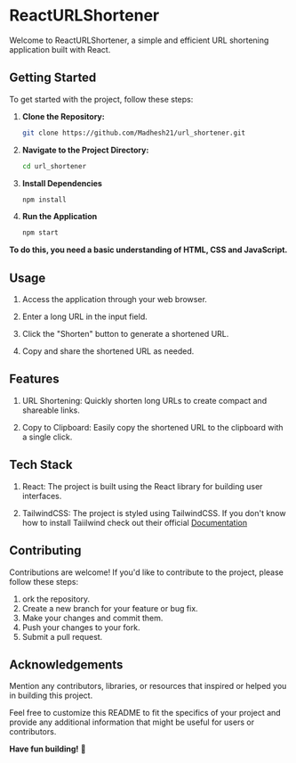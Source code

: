 # ReactURLShortener

Welcome to ReactURLShortener, a simple and efficient URL shortening application built with React.


## Getting Started

To get started with the project, follow these steps:

1. **Clone the Repository:**
   ```bash
   git clone https://github.com/Madhesh21/url_shortener.git

2. **Navigate to the Project Directory:**
   ```bash
   cd url_shortener

3. **Install Dependencies**
   ```bash
   npm install

4. **Run the Application**
   ```bash
   npm start

**To do this, you need a basic understanding of HTML, CSS and JavaScript.**

## Usage

1. Access the application through your web browser.

2. Enter a long URL in the input field.

3. Click the "Shorten" button to generate a shortened URL.

4. Copy and share the shortened URL as needed.

## Features

1. URL Shortening: Quickly shorten long URLs to create compact and shareable links.

2. Copy to Clipboard: Easily copy the shortened URL to the clipboard with a single click.

## Tech Stack

1. React: The project is built using the React library for building user interfaces.

2. TailwindCSS: The project is styled using TailwindCSS. If you don't know how to install Taiilwind check out their official [Documentation](https://tailwindcss.com/)

## Contributing

Contributions are welcome! If you'd like to contribute to the project, please follow these steps:

1. ork the repository.
2. Create a new branch for your feature or bug fix.
3. Make your changes and commit them.
4. Push your changes to your fork.
5. Submit a pull request.


## Acknowledgements

Mention any contributors, libraries, or resources that inspired or helped you in building this project.

Feel free to customize this README to fit the specifics of your project and provide any additional information that might be useful for users or contributors.



**Have fun building!** 🚀
